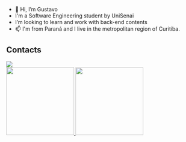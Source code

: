 - 👋 Hi, I’m Gustavo
- I'm a Software Engineering student by UniSenai
- I’m looking to learn and work with back-end contents
- 📫 I'm from Paraná and I live in the metropolitan region of Curitiba.

## Contacts
<div>
  <a href="https://www.linkedin.com/in/gustavo-de-souza-124b26194/" target="_blank"><img loading="lazy" src="https://img.shields.io/badge/-LinkedIn-%230077B5?style=for-the-badge&logo=linkedin&logoColor=white" target="_blank"></a>
</div>
  
<div>
<a href="https://github.com/seu-usuário-aqui">
<img loading="lazy" height="180em" src="https://github-readme-stats.vercel.app/api/top-langs/?username=Gustavoss150&layout=compact&langs_count=7&theme=dracula"/>
<img loading="lazy" height="180em" src="https://github-readme-stats.vercel.app/api?username=Gustavoss150&show_icons=true&theme=dracula&include_all_commits=true&count_private=true"/>
</div>


<!---
Gustavoss150/Gustavoss150 is a ✨ special ✨ repository because its `README.md` (this file) appears on your GitHub profile.
You can click the Preview link to take a look at your changes.
--->
